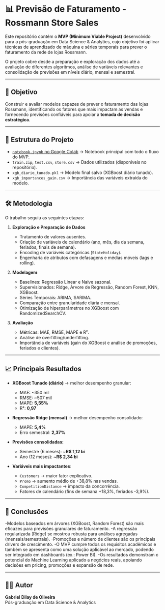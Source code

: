 # 📊 Previsão de Faturamento - Rossmann Store Sales

Este repositório contém o **MVP (Minimum Viable Project)** desenvolvido para a pós-graduação em Data Science & Analytics, cujo objetivo foi aplicar técnicas de aprendizado de máquina e séries temporais para prever o faturamento da rede de lojas Rossmann.  

O projeto cobre desde a preparação e exploração dos dados até a avaliação de diferentes algoritmos, análise de variáveis relevantes e consolidação de previsões em níveis diário, mensal e semestral.

---

## 🚀 Objetivo

Construir e avaliar modelos capazes de prever o faturamento das lojas Rossmann, identificando os fatores que mais impactam as vendas e fornecendo previsões confiáveis para apoiar a **tomada de decisão estratégica**.

---

## 📂 Estrutura do Projeto

- [`notebook.ipynb` no Google Colab](https://colab.research.google.com/drive/1ukgaX1b5_F6I6mL2NxgOv4EL4HLBX5J9?usp=sharing) → Notebook principal com todo o fluxo do MVP.  
- `train.zip`, `test.csv`, `store.csv` → Dados utilizados (disponíveis no repositório).  
- `xgb_diario_tunado.pkl` → Modelo final salvo (XGBoost diário tunado).  
- `xgb_importances_gain.csv` → Importância das variáveis extraída do modelo.  

---


## 🛠️ Metodologia

O trabalho seguiu as seguintes etapas:

1. **Exploração e Preparação de Dados**  
   - Tratamento de valores ausentes.  
   - Criação de variáveis de calendário (ano, mês, dia da semana, feriados, finais de semana).  
   - Encoding de variáveis categóricas (`StateHoliday`).  
   - Engenharia de atributos com defasagens e médias móveis (lags e rolling).  

2. **Modelagem**  
   - Baselines: Regressão Linear e Naive sazonal.  
   - Supervisionados: Ridge, Árvore de Regressão, Random Forest, KNN, XGBoost.  
   - Séries Temporais: ARIMA, SARIMA.  
   - Comparação entre granularidade diária e mensal.  
   - Otimização de hiperparâmetros no XGBoost com RandomizedSearchCV.  

3. **Avaliação**  
   - Métricas: MAE, RMSE, MAPE e R².  
   - Análise de overfitting/underfitting.  
   - Importância de variáveis (gain do XGBoost e análise de promoções, feriados e clientes).  

---

## 📈 Principais Resultados

- **XGBoost Tunado (diário)** → melhor desempenho granular:  
  - MAE: ~350 mil  
  - RMSE: ~507 mil  
  - MAPE: **5,55%**  
  - R²: **0,97**

- **Regressão Ridge (mensal)** → melhor desempenho consolidado:  
  - MAPE: **5,4%**  
  - Erro semestral: **2,37%**  

- **Previsões consolidadas**:  
  - Semestre (6 meses): ~**R$ 1,12 bi**  
  - Ano (12 meses): ~**R$ 2,34 bi**

- **Variáveis mais impactantes**:  
  - `Customers` → maior fator explicativo.  
  - `Promo` → aumento médio de +38,8% nas vendas.  
  - `CompetitionDistance` → impacto da concorrência.  
  - Fatores de calendário (fins de semana +18,3%, feriados -3,9%).  

---

## 📌 Conclusões

-Modelos baseados em árvores (XGBoost, Random Forest) são mais eficazes para previsões granulares de faturamento.
-A regressão regularizada (Ridge) se mostrou robusta para análises agregadas (mensais/semestrais).
-Promoções e número de clientes são os principais drivers de crescimento.
-O MVP cumpre todos os requisitos acadêmicos e também se apresenta como uma solução aplicável ao mercado, podendo ser integrado em dashboards (ex.: Power BI).
-Os resultados demonstram o potencial do Machine Learning aplicado a negócios reais, apoiando decisões em pricing, promoções e expansão de rede.

---

## 👩‍💻 Autor

**Gabriel Dilay de Oliveira**  
Pós-graduação em Data Science & Analytics  

